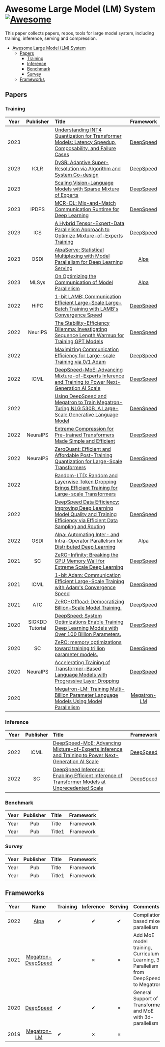 # Awesome Large Model (LM) System [![Awesome](https://awesome.re/badge.svg)](https://awesome.re)

This paper collects papers, repos, tools for large model system, including training, inference, serving and compression.

- [Awesome Large Model (LM) System ](#awesome-large-model-lm-system-)
  - [Papers](#papers)
    - [Training](#training)
    - [Inference](#inference)
    - [Benchmark](#benchmark)
    - [Survey](#survey)
  - [Frameworks](#frameworks)

## Papers

### Training

| Year |    Publisher    | Title                                                                                                                                                                                       |    Framework     |
|:----:|:---------------:|:--------------------------------------------------------------------------------------------------------------------------------------------------------------------------------------------|:----------------:|
| 2023 |                 | [Understanding INT4 Quantization for Transformer Models: Latency Speedup, Composability, and Failure Cases](https://arxiv.org/abs/2301.12017)                                               | [DeepSpeed](#ds) |
| 2023 |      ICLR       | [DySR: Adaptive Super-Resolution via Algorithm and System Co-design](https://openreview.net/forum?id%253DPgtn4l6eKjv)                                                                       | [DeepSpeed](#ds) |
| 2023 |                 | [Scaling Vision-Language Models with Sparse Mixture of Experts](https://arxiv.org/abs/2303.07226)                                                                                           | [DeepSpeed](#ds) |
| 2023 |      IPDPS      | [MCR-DL: Mix-and-Match Communication Runtime for Deep Learning](https://arxiv.org/abs/2303.08374)                                                                                           | [DeepSpeed](#ds) |
| 2023 |       ICS       | [A Hybrid Tensor-Expert-Data Parallelism Approach to Optimize Mixture-of-Experts Training](https://arxiv.org/abs/2303.06318)                                                                | [DeepSpeed](#ds) |
| 2023 |      OSDI       | [AlpaServe: Statistical Multiplexing with Model Parallelism for Deep Learning Serving](https://arxiv.org/abs/2302.11665)                                                                    |  [Alpa](#alpa)   |
| 2023 |      MLSys      | [On Optimizing the Communication of Model Parallelism](https://arxiv.org/abs/2211.05322)                                                                                                    |  [Alpa](#alpa)   |
| 2022 |      HiPC       | [1-bit LAMB: Communication Efficient Large-Scale Large-Batch Training with LAMB's Convergence Speed](https://ieeexplore.ieee.org/document/10106313)                                         | [DeepSpeed](#ds) |
| 2022 |     NeurIPS     | [The Stability-Efficiency Dilemma: Investigating Sequence Length Warmup for Training GPT Models](https://openreview.net/forum?id%253DJpZ5du_Kdh)                                            | [DeepSpeed](#ds) |
| 2022 |                 | [Maximizing Communication Efficiency for Large-scale Training via 0/1 Adam](https://arxiv.org/abs/2202.06009)                                                                               | [DeepSpeed](#ds) |
| 2022 |      ICML       | [DeepSpeed-MoE: Advancing Mixture-of-Experts Inference and Training to Power Next-Generation AI Scale](https://proceedings.mlr.press/v162/rajbhandari22a.html)                              | [DeepSpeed](#ds) |
| 2022 |                 | [Using DeepSpeed and Megatron to Train Megatron-Turing NLG 530B, A Large-Scale Generative Language Model](https://arxiv.org/abs/2201.11990)                                                 | [DeepSpeed](#ds) |
| 2022 |    NeuraIPS     | [Extreme Compression for Pre-trained Transformers Made Simple and Efficient](https://openreview.net/forum?id%253DxNeAhc2CNAl)                                                               | [DeepSpeed](#ds) |
| 2022 |    NeuraIPS     | [ZeroQuant: Efficient and Affordable Post-Training Quantization for Large-Scale Transformers](https://openreview.net/forum?id%253Df-fVCElZ-G1)                                              | [DeepSpeed](#ds) |
| 2022 |                 | [Random-LTD: Random and Layerwise Token Dropping Brings Efficient Training for Large-scale Transformers](https://arxiv.org/abs/2211.11586)                                                  | [DeepSpeed](#ds) |
| 2022 |                 | [DeepSpeed Data Efficiency: Improving Deep Learning Model Quality and Training Efficiency via Efficient Data Sampling and Routing](https://arxiv.org/abs/2212.03597)                        | [DeepSpeed](#ds) |
| 2022 |      OSDI       | [Alpa: Automating Inter- and Intra-Operator Parallelism for Distributed Deep Learning](https://www.usenix.org/conference/osdi22/presentation/zheng-lianmin)                                 |  [Alpa](#alpa)   |
| 2021 |       SC        | [ZeRO-Infinity: Breaking the GPU Memory Wall for Extreme Scale Deep Learning](https://dl.acm.org/doi/abs/10.1145/3458817.3476205)                                                           | [DeepSpeed](#ds) |
| 2021 |      ICML       | [1-bit Adam: Communication Efficient Large-Scale Training with Adam's Convergence Speed](http://proceedings.mlr.press/v139/tang21a.html)                                                    | [DeepSpeed](#ds) |
| 2021 |       ATC       | [ZeRO-Offload: Democratizing Billion-Scale Model Training.](https://www.usenix.org/conference/atc21/presentation/ren-jie)                                                                   | [DeepSpeed](#ds) |
| 2020 | SIGKDD Tutorial | [DeepSpeed: System Optimizations Enable Training Deep Learning Models with Over 100 Billion Parameters.](https://dl.acm.org/doi/10.1145/3394486.3406703)                                    | [DeepSpeed](#ds) |
| 2020 |       SC        | [ZeRO: memory optimizations toward training trillion parameter models.](https://dl.acm.org/doi/10.5555/3433701.3433727)                                                                     | [DeepSpeed](#ds) |
| 2020 |    NeuraIPS     | [Accelerating Training of Transformer-Based Language Models with Progressive Layer Dropping](https://proceedings.neurips.cc/paper/2020/hash/a1140a3d0df1c81e24ae954d935e8926-Abstract.html) | [DeepSpeed](#ds) |
| 2020 |         | [Megatron-LM: Training Multi-Billion Parameter Language Models Using Model Parallelism](https://arxiv.org/abs/1909.08053) | [Megatron-LM](#megatron) |




### Inference

| Year | Publisher | Title                                                                                                                                                          |    Framework     |
|:----:|:---------:|:---------------------------------------------------------------------------------------------------------------------------------------------------------------|:----------------:|
| 2022 |   ICML    | [DeepSpeed-MoE: Advancing Mixture-of-Experts Inference and Training to Power Next-Generation AI Scale](https://proceedings.mlr.press/v162/rajbhandari22a.html) | [DeepSpeed](#ds) |
| 2022 |    SC     | [DeepSpeed Inference: Enabling Efficient Inference of Transformer Models at Unprecedented Scale](https://dl.acm.org/doi/abs/10.5555/3571885.3571946)           | [DeepSpeed](#ds) |


### Benchmark

| Year  | Publisher | Title  | Framework |
| :---: | :-------: | :----- | :-------: |
| Year  |    Pub    | Title  | Framework |
| Year  |    Pub    | Title1 | Framework |

### Survey

| Year  | Publisher | Title  | Framework |
| :---: | :-------: | :----- | :-------: |
| Year  |    Pub    | Title  | Framework |
| Year  |    Pub    | Title1 | Framework |


## Frameworks

| Year |                                                Name                                                 | Training | Inference | Serving | Comments                                                                                |
|:----:|:---------------------------------------------------------------------------------------------------:|:---------|:---------:|:-------:|:----------------------------------------------------------------------------------------|
| 2022 |                <span id="alpa"></span>[Alpa](https://github.com/alpa-projects/alpa)                 | ✔        |     ✔     |    ✔    | Compilation based mixed parallelism                                                     |
| 2021 | <span id="megatron-ds"></span>[Megatron-DeepSpeed](https://github.com/microsoft/Megatron-DeepSpeed) | ✔        |     ✗     |    ✗    | Add  MoE model training, Curriculum Learning, 3D Parallelism from DeepSpeed to Megatron |
| 2020 |              <span id="ds"></span>[DeepSpeed](https://github.com/microsoft/DeepSpeed)               | ✔        |     ✔     |    ✗    | General Support of Transformers and MoE with 3d-parallelism                                                                                        |
| 2019 |           <span id="megatron"></span>[Megatron-LM](https://github.com/NVIDIA/Megatron-LM)           | ✔        |     ✗     |    ✗    |                                                                                         |